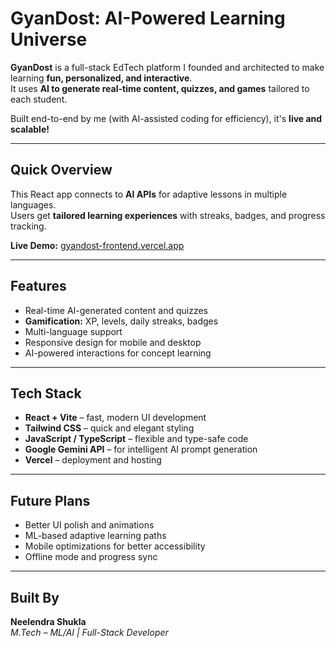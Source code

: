 #  GyanDost: AI-Powered Learning Universe

**GyanDost** is a full-stack EdTech platform I founded and architected to make learning **fun, personalized, and interactive**.  
It uses **AI to generate real-time content, quizzes, and games** tailored to each student.

Built end-to-end by me (with AI-assisted coding for efficiency), it's **live and scalable!**

---

##  Quick Overview

This React app connects to **AI APIs** for adaptive lessons in multiple languages.  
Users get **tailored learning experiences** with streaks, badges, and progress tracking.

 **Live Demo:** [gyandost-frontend.vercel.app](https://gyandost-frontend.vercel.app)

---

##  Features

-  Real-time AI-generated content and quizzes  
-  **Gamification:** XP, levels, daily streaks, badges  
-  Multi-language support  
-  Responsive design for mobile and desktop  
-  AI-powered interactions for concept learning  

---

##  Tech Stack

-  **React + Vite** – fast, modern UI development  
-  **Tailwind CSS** – quick and elegant styling  
-  **JavaScript / TypeScript** – flexible and type-safe code  
-  **Google Gemini API** – for intelligent AI prompt generation  
-  **Vercel** – deployment and hosting  

---

##  Future Plans

-  Better UI polish and animations  
-  ML-based adaptive learning paths  
-  Mobile optimizations for better accessibility  
-  Offline mode and progress sync  

---

##  Built By

**Neelendra Shukla**  
*M.Tech – ML/AI | Full-Stack Developer*  

